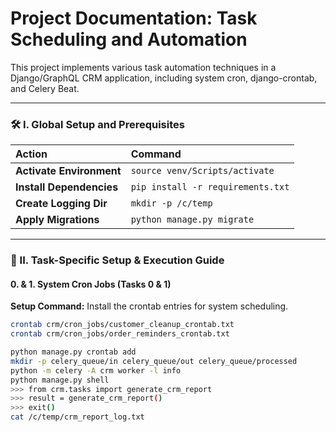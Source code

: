 # Project Documentation: Task Scheduling and Automation

This project implements various task automation techniques in a Django/GraphQL CRM application, including system cron, django-crontab, and Celery Beat.

---

### 🛠️ I. Global Setup and Prerequisites

| Action | Command |
| :--- | :--- |
| **Activate Environment** | `source venv/Scripts/activate` |
| **Install Dependencies** | `pip install -r requirements.txt` |
| **Create Logging Dir** | `mkdir -p /c/temp` |
| **Apply Migrations** | `python manage.py migrate` |

---

### 🎯 II. Task-Specific Setup & Execution Guide

#### 0. & 1. System Cron Jobs (Tasks 0 & 1)

**Setup Command:** Install the crontab entries for system scheduling.

```bash
crontab crm/cron_jobs/customer_cleanup_crontab.txt
crontab crm/cron_jobs/order_reminders_crontab.txt

python manage.py crontab add
mkdir -p celery_queue/in celery_queue/out celery_queue/processed
python -m celery -A crm worker -l info
python manage.py shell
>>> from crm.tasks import generate_crm_report
>>> result = generate_crm_report()
>>> exit()
cat /c/temp/crm_report_log.txt
